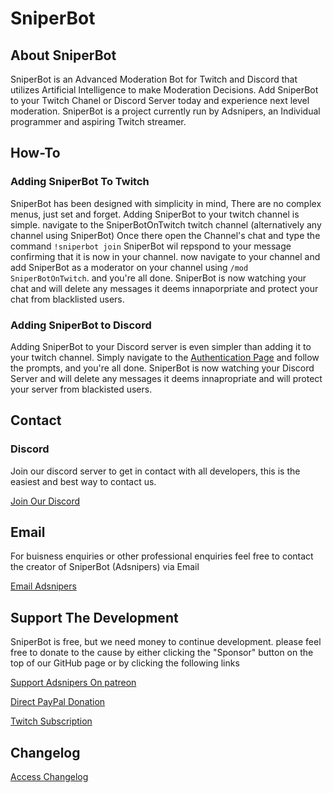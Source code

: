 # SniperBot

## About SniperBot
SniperBot is an Advanced Moderation Bot for Twitch and Discord that utilizes Artificial Intelligence to make Moderation Decisions. Add SniperBot to your Twitch Chanel or Discord Server today and experience next level moderation. SniperBot is a project currently run by Adsnipers, an Individual programmer and aspiring Twitch streamer.

## How-To
### Adding SniperBot To Twitch
SniperBot has been designed with simplicity in mind, There are no complex menus, just set and forget.
Adding SniperBot to your twitch channel is simple. navigate to the SniperBotOnTwitch twitch channel (alternatively any channel using SniperBot)
Once there open the Channel's chat and type the command `!sniperbot join` SniperBot wil repspond to your message confirming that it is now in your channel. now navigate to your channel and add SniperBot as a moderator on your channel using `/mod SniperBotOnTwitch`. and you're all done. SniperBot is now watching your chat and will delete any messages it deems innaporpriate and protect your chat from blacklisted users.

### Adding SniperBot to Discord
Adding SniperBot to your Discord server is even simpler than adding it to your twitch channel.
Simply navigate to the [Authentication Page](https://discord.com/api/oauth2/authorize?client_id=640424281909624846&permissions=8&redirect_uri=http%3A%2F%2Fsniperbot.rf.gd&scope=bot) and follow the prompts, and you're all done. SniperBot is now watching your Discord Server and will delete any messages it deems innapropriate and will protect your server from blackisted users.

## Contact
### Discord
Join our discord server to get in contact with all developers, this is the easiest and best way to contact us.

[Join Our Discord](https://discord.com/invite/zBt3GRT)

## Email
For buisness enquiries or other professional enquiries feel free to contact the creator of SniperBot (Adsnipers) via Email

[Email Adsnipers](mailto:adsnipers@outlook.com)

## Support The Development
SniperBot is free, but we need money to continue development. please feel free to donate to the cause by either clicking the "Sponsor" button on the top of our GitHub page or by clicking the following links

[Support Adsnipers On patreon](https://patreon.com/adsnipers)

[Direct PayPal Donation](https://paypal.me/ashtonsouthall)

[Twitch Subscription](https://twitch.tv/subs/adsnipers)

## Changelog
[Access Changelog](https://github.com/Adsnipers/TheSniperBot/blob/master/CHANGELOG.md)
